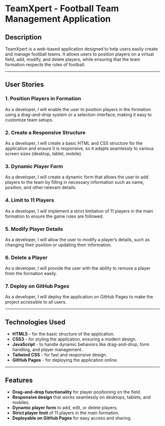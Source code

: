 # **TeamXpert - Football Team Management Application**

## **Description**
TeamXpert is a web-based application designed to help users easily create and manage football teams. It allows users to position players on a virtual field, add, modify, and delete players, while ensuring that the team formation respects the rules of football.

---

## **User Stories**

### 1. **Position Players in Formation**
As a developer, I will enable the user to position players in the formation using a drag-and-drop system or a selection interface, making it easy to customize team setups.

### 2. **Create a Responsive Structure**
As a developer, I will create a basic HTML and CSS structure for the application and ensure it is responsive, so it adapts seamlessly to various screen sizes (desktop, tablet, mobile).

### 3. **Dynamic Player Form**
As a developer, I will create a dynamic form that allows the user to add players to the team by filling in necessary information such as name, position, and other relevant details.

### 4. **Limit to 11 Players**
As a developer, I will implement a strict limitation of 11 players in the main formation to ensure the game rules are followed.

### 5. **Modify Player Details**
As a developer, I will allow the user to modify a player’s details, such as changing their position or updating their information.

### 6. **Delete a Player**
As a developer, I will provide the user with the ability to remove a player from the formation easily.

### 7. **Deploy on GitHub Pages**
As a developer, I will deploy the application on GitHub Pages to make the project accessible to all users.

---

## **Technologies Used**
- **HTML5** - for the basic structure of the application.
- **CSS3** - for styling the application, ensuring a modern design.
- **JavaScript** - to handle dynamic behaviors like drag-and-drop, form handling, and player management.
- **Tailwind CSS** - for fast and responsive design.
- **GitHub Pages** - for deploying the application online.

---

## **Features**
- **Drag-and-drop functionality** for player positioning on the field.
- **Responsive design** that works seamlessly on desktops, tablets, and mobiles.
- **Dynamic player form** to add, edit, or delete players.
- **Strict player limit** of 11 players in the main formation.
- **Deployable on GitHub Pages** for easy access and sharing.
